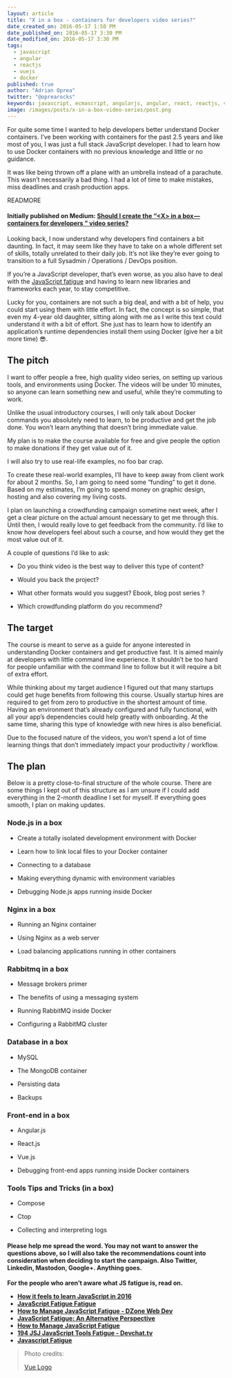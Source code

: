 ```yaml
---
layout: article
title: "X in a box - containers for developers video series?"
date_created_on: 2016-05-17 1:50 PM
date_published_on: 2016-05-17 3:30 PM
date_modified_on: 2016-05-17 3:30 PM
tags:
  - javascript
  - angular
  - reactjs
  - vuejs
  - docker
published: true
author: "Adrian Oprea"
twitter: "@oprearocks"
keywords: javascript, ecmascript, angularjs, angular, react, reactjs, vue, vuejs
image: /images/posts/x-in-a-box-video-series/post.png
---
```


For quite some time I wanted to help developers better understand Docker containers. I’ve been working with containers for the past 2.5 years and like most of you, I was just a full stack JavaScript developer. I had to learn how to use Docker containers with no previous knowledge and little or no guidance.

It was like being thrown off a plane with an umbrella instead of a parachute. This wasn’t necessarily a bad thing. I had a lot of time to make mistakes, miss deadlines and crash production apps.

READMORE

#### Initially published on Medium: [Should I create the “\<X\> in a box — containers for developers ” video series?](https://medium.com/@oprearocks/should-i-create-the-x-in-a-box-containers-for-developers-series-faaaa87df6dd)

Looking back, I now understand why developers find containers a bit daunting. In fact, it may seem like they have to take on a whole different set of skills, totally unrelated to their daily job. It’s not like they’re ever going to transition to a full Sysadmin / Operations / DevOps position.

If you’re a JavaScript developer, that’s even worse, as you also have to deal with the [JavaScript fatigue](https://hackernoon.com/how-it-feels-to-learn-javascript-in-2016-d3a717dd577f) and having to learn new libraries and frameworks each year, to stay competitive.

Lucky for you, containers are not such a big deal, and with a bit of help, you could start using them with little effort. In fact, the concept is so simple, that even my 4-year old daughter, sitting along with me as I write this text could understand it with a bit of effort. She just has to learn how to identify an application’s runtime dependencies install them using Docker (give her a bit more time) 😎.

## The pitch

I want to offer people a free, high quality video series, on setting up various tools, and environments using Docker. The videos will be under 10 minutes, so anyone can learn something new and useful, while they’re commuting to work.

Unlike the usual introductory courses, I will only talk about Docker commands you absolutely need to learn, to be productive and get the job done. You won’t learn anything that doesn’t bring immediate value.

My plan is to make the course available for free and give people the option to make donations if they get value out of it.

I will also try to use real-life examples, no foo bar crap.

To create these real-world examples, I’ll have to keep away from client work for about 2 months. So, I am going to need some “funding” to get it done. Based on my estimates, I’m going to spend money on graphic design, hosting and also covering my living costs.

I plan on launching a crowdfunding campaign sometime next week, after I get a clear picture on the actual amount necessary to get me through this. Until then, I would really love to get feedback from the community. I’d like to know how developers feel about such a course, and how would they get the most value out of it.

A couple of questions I’d like to ask:

* Do you think video is the best way to deliver this type of content?

* Would you back the project?

* What other formats would you suggest? Ebook, blog post series ?

* Which crowdfunding platform do you recommend?

## The target

The course is meant to serve as a guide for anyone interested in understanding Docker containers and get productive fast. It is aimed mainly at developers with little command line experience. It shouldn’t be too hard for people unfamiliar with the command line to follow but it will require a bit of extra effort.

While thinking about my target audience I figured out that many startups could get huge benefits from following this course. Usually startup hires are required to get from zero to productive in the shortest amount of time. Having an environment that’s already configured and fully functional, with all your app’s dependencies could help greatly with onboarding. At the same time, sharing this type of knowledge with new hires is also beneficial.

Due to the focused nature of the videos, you won’t spend a lot of time learning things that don’t immediately impact your productivity / workflow.

## The plan

Below is a pretty close-to-final structure of the whole course. There are some things I kept out of this structure as I am unsure if I could add everything in the 2-month deadline I set for myself. If everything goes smooth, I plan on making updates.

### Node.js in a box

* Create a totally isolated development environment with Docker

* Learn how to link local files to your Docker container

* Connecting to a database

* Making everything dynamic with environment variables

* Debugging Node.js apps running inside Docker

### Nginx in a box

* Running an Nginx container

* Using Nginx as a web server

* Load balancing applications running in other containers

### Rabbitmq in a box

* Message brokers primer

* The benefits of using a messaging system

* Running RabbitMQ inside Docker

* Configuring a RabbitMQ cluster

### Database in a box

* MySQL

* The MongoDB container

* Persisting data

* Backups

### Front-end in a box

* Angular.js

* React.js
* Vue.js

* Debugging front-end apps running inside Docker containers

### Tools Tips and Tricks (in a box)

* Compose

* Ctop

* Collecting and interpreting logs

#### Please help me spread the word. You may not want to answer the questions above, so I will also take the recommendations count into consideration when deciding to start the campaign. Also Twitter, Linkedin, Mastodon, Google+. Anything goes.

**For the people who aren’t aware what JS fatigue is, read on.**

* [**How it feels to learn JavaScript in 2016**](https://hackernoon.com/how-it-feels-to-learn-javascript-in-2016-d3a717dd577f)
* [**JavaScript Fatigue Fatigue**](https://medium.freecodecamp.com/javascript-fatigue-fatigue-66ffb619f6ce)
* [**How to Manage JavaScript Fatigue - DZone Web Dev**](https://dzone.com/articles/how-to-manage-javascript-fatigue)
* [**JavaScript Fatigue: An Alternative Perspective**](https://medium.com/@joshburgess/javascript-fatigue-an-alternative-perspective-b6ae411e89ac)
* [**How to Manage JavaScript Fatigue**](https://auth0.com/blog/how-to-manage-javascript-fatigue/)
* [**194 JSJ JavaScript Tools Fatigue - Devchat.tv**](https://devchat.tv/js-jabber/194-jsj-javascript-tools-fatigue)
* [**Javascript Fatigue**](https://medium.com/@ericclemmons/javascript-fatigue-48d4011b6fc4)

> Photo credits:
>
> [Vue Logo](https://vuejs.org/)
